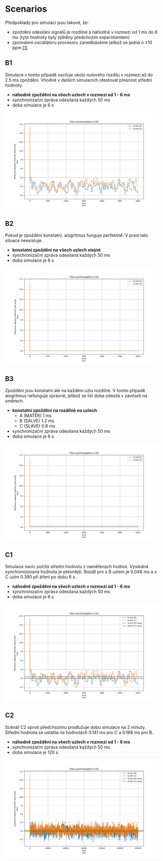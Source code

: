 # Scenarios

Předpoklady pro simulaci jsou takové, že:

- zpoždění odesílání signálů je rozdílné a náhodné v rozmezí od 1 ms do 6 ms (tyto hodnoty byly zjištěny předchozím experimentem)
- zpomalení osciálátoru procesoru zanedbáváme jelikož se jedná o ±10 ppm [[1]](https://docs.espressif.com/projects/esp-idf/en/latest/esp32/api-reference/system/system_time.html)

## B1

Simulace v tomto případě osciluje okolo nulového rozdílu v rozmezí až do 2.5 ms zpoždění. Vhodné v dalších simulacích otestovat přesnost střední hodnoty.

- **náhodně zpoždění na všech uzlech v rozmezí od 1 - 6 ms**
- synchronizační zpráva odesílaná každých 50 ms
- doba simulace je 6 s

![simulace B1](B1.png)

## B2

Pokud je zpoždění konstatní, alogritmus funguje perfektně. V praxi tato situace neexistuje.

- **konstatní zpoždění na všech uzlech stejné**
- synchronizační zpráva odesílaná každých 50 ms
- doba simulace je 6 s

![simulace B2](B2.png)

## B3

Zpoždění jsou konstatní ale na každém uzlu rozdílné. V tomto případě alogritmus nefunguje správně, jelikož se liší doba odesílá v závilsoti na směrech.

- **konstatní zpoždění na rozdílné na uzlech**
  - A (MATER) 1 ms
  - B (SALVE) 1.2 ms
  - C (SLAVE) 0.8 ms
- synchronizační zpráva odesílaná každých 50 ms
- doba simulace je 6 s

![simulace B3](B3.png)

## C1

Simulace navíc počítá střední hodnotu z naměřených hodnot. Výsledná synchronizovaná hodnota je přesnější. Rozdíl pro s B uzlem je 0.048 ms a s C uzlm 0.390 při ěření po dobu 6 s.

- **náhodně zpoždění na všech uzlech v rozmezí od 1 - 6 ms**
- synchronizační zpráva odesílaná každých 50 ms
- doba simulace je 6 s

![simulace C1](C1.png)

## C2

Scénář C2 oproti předchozímu prodlužuje dobu simulace na 2 minuty. Střední hodnota se ustálila na hodnotách 0.141 ms pro C a 0.188 ms pro B.

- **náhodně zpoždění na všech uzlech v rozmezí od 1 - 6 ms**
- synchronizační zpráva odesílaná každých 50 ms
- doba simulace je 120 s

![simulace C2](C2.png)